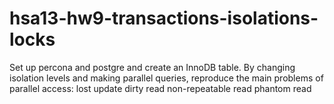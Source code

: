 # hsa13-hw9-transactions-isolations-locks
Set up percona and postgre and create an InnoDB table.  By changing isolation levels and making parallel queries, reproduce the main problems of parallel access:   lost update  dirty read  non-repeatable read  phantom read
